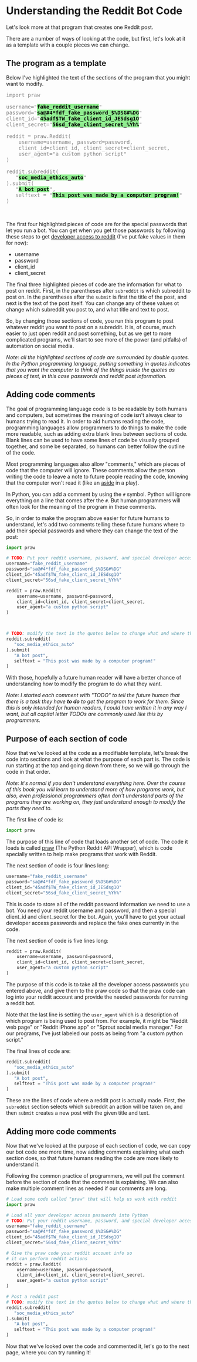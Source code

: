 # Understanding the Reddit Bot Code

Let's look more at that program that creates one Reddit post.

There are a number of ways of looking at the code, but first, let's look at it as a template with a couple pieces we can change.

## The program as a template

Below I've highlighted the text of the sections of the program that you might want to modify.

<pre style="color:gray">
import praw

username="<strong style="color:black;background-color:lightgreen">fake_reddit_username</strong>"
password="<strong style="color:black;background-color:lightgreen">sa@#4*fdf_fake_password_$%DSG#%DG</strong>"
client_id="<strong style="color:black;background-color:lightgreen">45adf$TW_fake_client_id_JESdsg1O</strong>"
client_secret="<strong style="color:black;background-color:lightgreen">56sd_fake_client_secret_%Yh%</strong>"

reddit = praw.Reddit(
    username=username, password=password,
    client_id=client_id, client_secret=client_secret,
    user_agent="a custom python script"
)

reddit.subreddit(
   "<strong style="color:black;background-color:lightgreen">soc_media_ethics_auto</strong>"
).submit(
   "<strong style="color:black;background-color:lightgreen">A bot post</strong>", 
   selftext = "<strong style="color:black;background-color:lightgreen">This post was made by a computer program!</strong>"
)


</pre>

The first four highlighted pieces of code are for the special passwords that let you run a bot. You can get when you get those passwords by following these steps to get [developer access to reddit](../../appendix/making_bot_account.md) (I've put fake values in them for now):
- username
- password
- client_id
- client_secret

The final three highlighted pieces of code are the information for what to post on reddit. First, in the parentheses after `subreddit` is which subreddit to post on. In the parentheses after the `submit` is first the title of the post, and next is the text of the post itself. You can change any of these values ot change which subreddit you post to, and what title and text to post.

So, by changing those sections of code, you run this program to post whatever reddit you want to post on a subreddit. It is, of course, much easier to just open reddit and post something, but as we get to more complicated programs, we'll start to see more of the power (and pitfalls) of automation on social media.

_Note: all the highlighted sections of code are surrounded by double quotes. In the Python programming language, putting something in quotes indicates that you want the computer to think of the things inside the quotes as pieces of text, in this case passwords and reddit post information._

## Adding code comments

The goal of programming language code is to be readable by both humans and computers, but sometimes the meaning of code isn't always clear to humans trying to read it. In order to aid humans reading the code, programming languages allow programmers to do things to make the code more readable, such as adding extra blank lines between sections of code. Blank lines can be used to have some lines of code be visually grouped together, and some be separated, so humans can better follow the outline of the code.

Most programming languages also allow "comments," which are pieces of code that the computer will ignore. These comments allow the person writing the code to leave a note to future people reading the code, knowing that the computer won't read it (like an [aside](https://en.wikipedia.org/wiki/Aside) in a play).

In Python, you can add a comment by using the `#` symbol. Python will ignore everything on a line that comes after the `#`. But human programmers will often look for the meaning of the program in these comments.

So, in order to make the program above easier for future humans to understand, let's add two comments telling these future humans where to add their special passwords and where they can change the text of the post:

```python
import praw

# TODO: Put your reddit username, password, and special developer access passwords below:
username="fake_reddit_username"
password="sa@#4*fdf_fake_password_$%DSG#%DG"
client_id="45adf$TW_fake_client_id_JESdsg1O"
client_secret="56sd_fake_client_secret_%Yh%"

reddit = praw.Reddit(
    username=username, password=password,
    client_id=client_id, client_secret=client_secret,
    user_agent="a custom python script"
)



# TODO: modify the text in the quotes below to change what and where this bot posts to reddit:
reddit.subreddit(
   "soc_media_ethics_auto"
).submit(
   "A bot post", 
   selftext = "This post was made by a computer program!"
)

```

With those, hopefully a future human reader will have a better chance of understanding how to modify the program to do what they want.

_Note: I started each comment with "TODO" to tell the future human that there is a task they have **to do** to get the program to work for them. Since this is only intended for human readers, I could have written it in any way I want, but all capital letter TODOs are commonly used like this by programmers._


## Purpose of each section of code

Now that we've looked at the code as a modifiable template, let's break the code into sections and look at what the purpose of each part is. The code is run starting at the top and going down from there, so we will go through the code in that order.

_Note: It's normal if you don't understand everything here. Over the course of this book you will learn to understand more of how programs work, but also, even professional programmers often don't understand parts of the programs they are working on, they just understand enough to modify the parts they need to._

The first line of code is:
```python
import praw
```

The purpose of this line of code that loads another set of code. The code it loads is called [praw](https://praw.readthedocs.io/en/stable/) (The Python Reddit API Wrapper), which is code specially written to help make programs that work with Reddit.


The next section of code is four lines long:
```python
username="fake_reddit_username"
password="sa@#4*fdf_fake_password_$%DSG#%DG"
client_id="45adf$TW_fake_client_id_JESdsg1O"
client_secret="56sd_fake_client_secret_%Yh%"
```

This is code to store all of the reddit password information we need to use a bot. You need your reddit username and password, and then a special client_id and client_secret for the bot. Again, you'll have to get your actual developer access passwords and replace the fake ones currently in the code.

The next section of code is five lines long:

```python
reddit = praw.Reddit(
    username=username, password=password,
    client_id=client_id, client_secret=client_secret,
    user_agent="a custom python script"
)
```

The purpose of this code is to take all the developer access passwords you entered above, and give them to the praw code so that the praw code can log into your reddit account and provide the needed passwords for running a reddit bot. 

Note that the last line is setting the `user_agent` which is a description of which program is being used to post from. For example, it might be "Reddit web page" or "Reddit iPhone app" or "Sprout social media manager." For our programs, I've just labeled our posts as being from "a custom python script."

The final lines of code are:
```python
reddit.subreddit(
   "soc_media_ethics_auto"
).submit(
   "A bot post", 
   selftext = "This post was made by a computer program!"
)
```

These are the lines of code where a reddit post is actually made. First, the `subreddit` section selects which subreddit an action will be taken on, and then `submit` creates a new post with the given title and text.

## Adding more code comments
Now that we've looked at the purpose of each section of code, we can copy our bot code one more time, now adding comments explaining what each section does, so that future humans reading the code are more likely to understand it.

Following the common practice of programmers, we will put the comment before the section of code that the comment is explaining. We can also make multiple comment lines as needed if our comments are long.

```python
# Load some code called "praw" that will help us work with reddit
import praw

# Load all your developer access passwords into Python
# TODO: Put your reddit username, password, and special developer access passwords below:
username="fake_reddit_username"
password="sa@#4*fdf_fake_password_$%DSG#%DG"
client_id="45adf$TW_fake_client_id_JESdsg1O"
client_secret="56sd_fake_client_secret_%Yh%"

# Give the praw code your reddit account info so
# it can perform reddit actions
reddit = praw.Reddit(
    username=username, password=password,
    client_id=client_id, client_secret=client_secret,
    user_agent="a custom python script"
)

# Post a reddit post
# TODO: modify the text in the quotes below to change what and where this bot posts to reddit:
reddit.subreddit(
   "soc_media_ethics_auto"
).submit(
   "A bot post", 
   selftext = "This post was made by a computer program!"
)
```

Now that we've looked over the code and commented it, let's go to the next page, where you can try running it!
